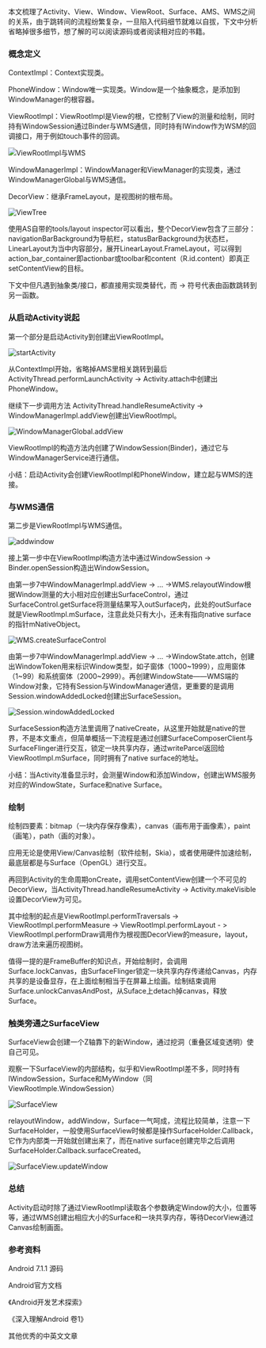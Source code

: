 本文梳理了Activity、View、Window、ViewRoot、Surface、AMS、WMS之间的关系，由于跳转间的流程纷繁复杂，一旦陷入代码细节就难以自拔，下文中分析省略掉很多细节，想了解的可以阅读源码或者阅读相对应的书籍。

### 概念定义

ContextImpl：Context实现类。

PhoneWindow：Window唯一实现类。Window是一个抽象概念，是添加到WindowManager的根容器。

ViewRootImpl：ViewRootImpl是View的根，它控制了View的测量和绘制，同时持有WindowSession通过Binder与WMS通信，同时持有IWindow作为WSM的回调接口，用于例如touch事件的回调。

![ViewRootImpl与WMS](./ViewRootImpl与WMS.png)

WindowManagerImpl：WindowManager和ViewManager的实现类，通过WindowManagerGlobal与WMS通信。

DecorView：继承FrameLayout，是视图树的根布局。

![ViewTree](./ViewTree.png)

使用AS自带的tools/layout inspector可以看出，整个DecorView包含了三部分：navigationBarBackground为导航栏，statusBarBackground为状态栏，LinearLayout为当中内容部分，展开LinearLayout.FrameLayout，可以得到action_bar_container即actionbar或toolbar和content（R.id.content）即真正setContentView的目标。

下文中但凡遇到抽象类/接口，都直接用实现类替代，而 -> 符号代表由函数跳转到另一函数。

### 从启动Activity说起

第一个部分是启动Activity到创建出ViewRootImpl。

![startActivity](./startActivity.png)

从ContextImpl开始，省略掉AMS里相关跳转到最后ActivityThread.performLaunchActivity -> Activity.attach中创建出PhoneWindow。

继续下一步调用方法 ActivityThread.handleResumeActivity -> WindowManagerImpl.addView创建出ViewRootImpl。

![WindowManagerGlobal.addView](./WindowManagerGlobal.addView.png)

ViewRootImpl的构造方法内创建了WindowSession(Binder)，通过它与WindowManagerService进行通信。

小结：启动Activity会创建ViewRootImpl和PhoneWindow，建立起与WMS的连接。

### 与WMS通信

第二步是ViewRootImpl与WMS通信。

![addwindow](./addwindow.png)

接上第一步中在ViewRootImpl构造方法中通过WindowSession -> Binder.openSession构造出WindowSession。

由第一步7中WindowManagerImpl.addView -> … ->WMS.relayoutWindow根据Window测量的大小相对应创建出SurfaceControl，通过SurfaceControl.getSurface将测量结果写入outSurface内，此处的outSurface就是ViewRootImpl.mSurface，注意此处只有大小，还未有指向native surface的指针mNativeObject。

![WMS.createSurfaceControl](./WMS.createSurfaceControl.png)

由第一步7中WindowManagerImpl.addView -> … ->WindowState.attch，创建出WindowToken用来标识Window类型，如子窗体（1000~1999），应用窗体（1~99）和系统窗体（2000~2999）。再创建WindowState——WMS端的Window对象，它持有Session与WindowManager通信，更重要的是调用Session.windowAddedLocked创建出SurfaceSession。

![Session.windowAddedLocked](./Session.windowAddedLocked.png)

SurfaceSession构造方法里调用了nativeCreate，从这里开始就是native的世界，不是本文重点，但简单概括一下流程是通过创建SurfaceComposerClient与SurfaceFlinger进行交互，锁定一块共享内存，通过writeParcel返回给ViewRootImpl.mSurface，同时拥有了native surface的地址。

小结：当Activity准备显示时，会测量Window和添加Window，创建出WMS服务对应的WindowState，Surface和native Surface。

### 绘制

绘制四要素：bitmap（一块内存保存像素），canvas（画布用于画像素），paint（画笔），path（画的对象）。

应用无论是使用View/Canvas绘制（软件绘制，Skia），或者使用硬件加速绘制，最底层都是与Surface（OpenGL）进行交互。

再回到Activity的生命周期onCreate，调用setContentView创建一个不可见的DecorView，当ActivityThread.handleResumeActivity -> Activity.makeVisible设置DecorView为可见。

其中绘制的起点是ViewRootImpl.performTraversals -> ViewRootImpl.performMeasure -> ViewRootImpl.performLayout - > ViewRootImpl.performDraw调用作为根视图DecorView的measure，layout，draw方法来遍历视图树。

值得一提的是FrameBuffer的知识点，开始绘制时，会调用Surface.lockCanvas，由SurfaceFlinger锁定一块共享内存传递给Canvas，内存共享的是设备显存，在上面绘制相当于在屏幕上绘画。绘制结束调用Surface.unlockCanvasAndPost，从Suface上detach掉canvas，释放Surface。

### 触类旁通之SurfaceView

SurfaceView会创建一个Z轴靠下的新Window，通过挖洞（重叠区域变透明）使自己可见。

观察一下SurfaceView的内部结构，似乎和ViewRootImpl差不多，同时持有IWindowSession，Surface和MyWindow（同ViewRootImple.WindowSession）

![SurfaceView](./SurfaceView.png)

relayoutWindow，addWindow，Surface一气呵成，流程比较简单，注意一下SurfaceHolder，一般使用SurfaceView时候都是操作SurfaceHolder.Callback，它作为内部类一开始就创建出来了，而在native surface创建完毕之后调用SurfaceHolder.Callback.surfaceCreated。

![SurfaceView.updateWindow](./SurfaceView.updateWindow.png)

### 总结

Activity启动时除了通过ViewRootImpl读取各个参数确定Window的大小，位置等等，通过WMS创建出相应大小的Surface和一块共享内存，等待DecorView通过Canvas绘制画面。

### 参考资料

Android 7.1.1 源码

Android官方文档

《Android开发艺术探索》

《深入理解Android 卷1》

其他优秀的中英文文章